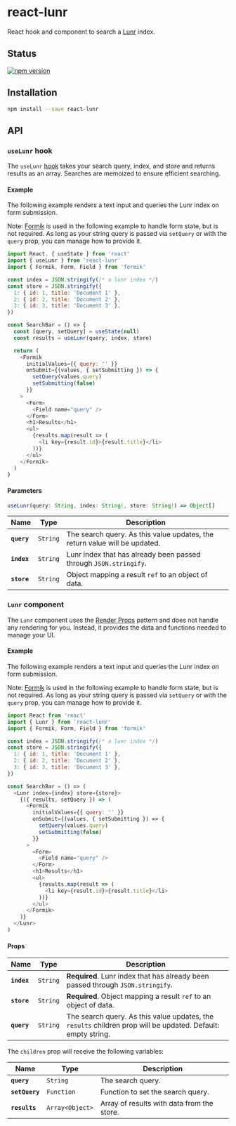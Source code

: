 # react-lunr

React hook and component to search a [Lunr][lunr] index.

## Status

[![npm version](https://badge.fury.io/js/react-lunr.svg)](http://badge.fury.io/js/react-lunr)

## Installation

```sh
npm install --save react-lunr
```

## API

### `useLunr` hook

The `useLunr` [hook][hooks] takes your search query, index, and store and returns
results as an array. Searches are memoized to ensure efficient searching.

#### Example

The following example renders a text input and queries the Lunr index on form
submission.

Note: [Formik][formik] is used in the following example to handle form state,
but is not required. As long as your string query is passed via `setQuery` or
with the `query` prop, you can manage how to provide it.

```js
import React, { useState } from 'react'
import { useLunr } from 'react-lunr'
import { Formik, Form, Field } from 'formik'

const index = JSON.stringify(/* a lunr index */)
const store = JSON.stringify({
  1: { id: 1, title: 'Document 1' },
  2: { id: 2, title: 'Document 2' },
  3: { id: 3, title: 'Document 3' },
})

const SearchBar = () => {
  const [query, setQuery] = useState(null)
  const results = useLunr(query, index, store)

  return (
    <Formik
      initialValues={{ query: '' }}
      onSubmit={(values, { setSubmitting }) => {
        setQuery(values.query)
        setSubmitting(false)
      }}
    >
      <Form>
        <Field name="query" />
      </Form>
      <h1>Results</h1>
      <ul>
        {results.map(result => (
          <li key={result.id}>{result.title}</li>
        ))}
      </ul>
    </Formik>
  )
}
```

#### Parameters

```js
useLunr(query: String, index: String!, store: String!) => Object[]
```

| Name        | Type     | Description                                                                |
| ----------- | -------- | -------------------------------------------------------------------------- |
| **`query`** | `String` | The search query. As this value updates, the return value will be updated. |
| **`index`** | `String` | Lunr index that has already been passed through `JSON.stringify`.          |
| **`store`** | `String` | Object mapping a result `ref` to an object of data.                        |

### `Lunr` component

The `Lunr` component uses the [Render Props][render-props] pattern and does not
handle any rendering for you. Instead, it provides the data and functions
needed to manage your UI.

#### Example

The following example renders a text input and queries the Lunr index on form
submission.

Note: [Formik][formik] is used in the following example to handle form state,
but is not required. As long as your string query is passed via `setQuery` or
with the `query` prop, you can manage how to provide it.

```js
import React from 'react'
import { Lunr } from 'react-lunr'
import { Formik, Form, Field } from 'formik'

const index = JSON.stringify(/* a lunr index */)
const store = JSON.stringify({
  1: { id: 1, title: 'Document 1' },
  2: { id: 2, title: 'Document 2' },
  3: { id: 3, title: 'Document 3' },
})

const SearchBar = () => (
  <Lunr index={index} store={store}>
    {({ results, setQuery }) => (
      <Formik
        initialValues={{ query: '' }}
        onSubmit={(values, { setSubmitting }) => {
          setQuery(values.query)
          setSubmitting(false)
        }}
      >
        <Form>
          <Field name="query" />
        </Form>
        <h1>Results</h1>
        <ul>
          {results.map(result => (
            <li key={result.id}>{result.title}</li>
          ))}
        </ul>
      </Formik>
    )}
  </Lunr>
)
```

#### Props

| Name        | Type     | Description                                                                                                  |
| ----------- | -------- | ------------------------------------------------------------------------------------------------------------ |
| **`index`** | `String` | **Required**. Lunr index that has already been passed through `JSON.stringify`.                              |
| **`store`** | `String` | **Required**. Object mapping a result `ref` to an object of data.                                            |
| **`query`** | `String` | The search query. As this value updates, the `results` children prop will be updated. Default: empty string. |

The `children` prop will receive the following variables:

| Name           | Type            | Description                                |
| -------------- | --------------- | ------------------------------------------ |
| **`query`**    | `String`        | The search query.                          |
| **`setQuery`** | `Function`      | Function to set the search query.          |
| **`results`**  | `Array<Object>` | Array of results with data from the store. |

[lunr]: https://lunrjs.com/
[render-props]: https://reactjs.org/docs/render-props.html
[hooks]: https://reactjs.org/docs/hooks-intro.html
[formik]: https://github.com/jaredpalmer/formik
